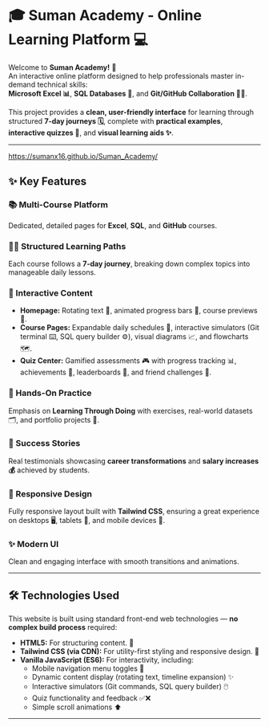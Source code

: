 # 🎓 Suman Academy - Online Learning Platform 💻

Welcome to **Suman Academy!** 👋  
An interactive online platform designed to help professionals master in-demand technical skills:  
**Microsoft Excel 📊**, **SQL Databases 💾**, and **Git/GitHub Collaboration 👨‍💻**.

This project provides a **clean, user-friendly interface** for learning through structured **7-day journeys 🗓️**, complete with **practical examples**, **interactive quizzes 🧠**, and **visual learning aids ✨**.

---

https://sumanx16.github.io/Suman_Academy/

## ✨ Key Features

### 📚 Multi-Course Platform
Dedicated, detailed pages for **Excel**, **SQL**, and **GitHub** courses.

### 🚶‍♀️ Structured Learning Paths
Each course follows a **7-day journey**, breaking down complex topics into manageable daily lessons.

### 🧠 Interactive Content
- **Homepage:** Rotating text 🔄, animated progress bars 📶, course previews 👀.  
- **Course Pages:** Expandable daily schedules 📅, interactive simulators (Git terminal ⌨️, SQL query builder ⚙️), visual diagrams 📈, and flowcharts 🗺️.  
- **Quiz Center:** Gamified assessments 🎮 with progress tracking 📊, achievements 🏅, leaderboards 🥇, and friend challenges 🤝.  

### 💪 Hands-On Practice
Emphasis on **Learning Through Doing** with exercises, real-world datasets 🗂️, and portfolio projects 💼.

### 🚀 Success Stories
Real testimonials showcasing **career transformations** and **salary increases 💰** achieved by students.

### 📱 Responsive Design
Fully responsive layout built with **Tailwind CSS**, ensuring a great experience on desktops 🖥️, tablets 📱, and mobile devices 🤳.

### ✨ Modern UI
Clean and engaging interface with smooth transitions and animations.

---

## 🛠️ Technologies Used

This website is built using standard front-end web technologies — **no complex build process** required:

- **HTML5:** For structuring content. 🧱  
- **Tailwind CSS (via CDN):** For utility-first styling and responsive design. 🎨  
- **Vanilla JavaScript (ES6):** For interactivity, including:
  - Mobile navigation menu toggles 🍔  
  - Dynamic content display (rotating text, timeline expansion) ✨  
  - Interactive simulators (Git commands, SQL query builder) 🖱️  
  - Quiz functionality and feedback ✅❌  
  - Simple scroll animations ⬆️  

---

